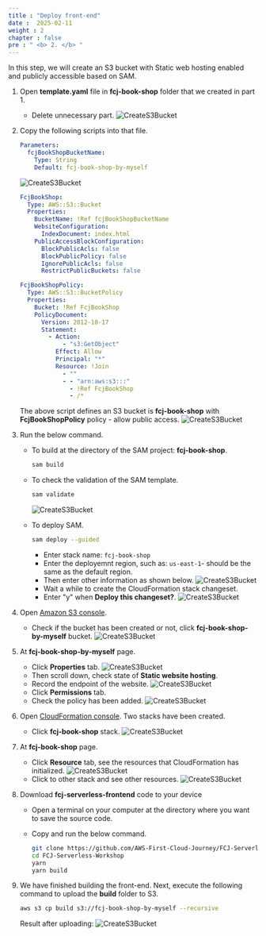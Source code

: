 ```yaml
---
title : "Deploy front-end"
date :  2025-02-11
weight : 2 
chapter : false
pre : " <b> 2. </b> "
---
```

In this step, we will create an S3 bucket with Static web hosting enabled and publicly accessible based on SAM.

1. Open **template.yaml** file in **fcj-book-shop** folder that we created in part 1.
    - Delete unnecessary part.
![CreateS3Bucket](/images/temp/1/12.png?width=90pc)

2. Copy the following scripts into that file.

    ```yml
    Parameters:
      fcjBookShopBucketName:
        Type: String
        Default: fcj-book-shop-by-myself    
    ```

    ![CreateS3Bucket](/images/temp/1/13.png?width=90pc)

    ```yml
    FcjBookShop:
      Type: AWS::S3::Bucket
      Properties:
        BucketName: !Ref fcjBookShopBucketName
        WebsiteConfiguration:
          IndexDocument: index.html
        PublicAccessBlockConfiguration:
          BlockPublicAcls: false
          BlockPublicPolicy: false
          IgnorePublicAcls: false
          RestrictPublicBuckets: false

    FcjBookShopPolicy:
      Type: AWS::S3::BucketPolicy
      Properties:
        Bucket: !Ref FcjBookShop
        PolicyDocument:
          Version: 2012-10-17
          Statement:
            - Action:
                - "s3:GetObject"
              Effect: Allow
              Principal: "*"
              Resource: !Join
                - ""
                - - "arn:aws:s3:::"
                  - !Ref FcjBookShop
                  - /*
    ```

    The above script defines an S3 bucket is  **fcj-book-shop** with **FcjBookShopPolicy** policy - allow public access.
    ![CreateS3Bucket](/images/temp/1/14.png?width=90pc)

3. Run the below command.
    - To build at the directory of the SAM project: **fcj-book-shop**.

      ```bash
      sam build
      ```

    - To check the validation of the SAM template.

      ```bash
      sam validate
      ```

      ![CreateS3Bucket](/images/temp/1/15.png?width=90pc)

    - To deploy SAM.

      ```bash
      sam deploy --guided
      ```

      - Enter stack name: `fcj-book-shop`
      - Enter the deployemnt region, such as: `us-east-1`- should be the same as the default region.
      - Then enter other information as shown below.
      ![CreateS3Bucket](/images/temp/1/16.png?width=90pc)
      - Wait a while to create the CloudFormation stack changeset.
      - Enter "y" when **Deploy this changeset?**.
      ![CreateS3Bucket](/images/temp/1/17.png?width=90pc)

4. Open [Amazon S3 console](https://s3.console.aws.amazon.com/s3/buckets?region=ap-southeast-1&region=ap-southeast-1).
    - Check if the bucket has been created or not, click **fcj-book-shop-by-myself** bucket.
    ![CreateS3Bucket](/images/temp/1/18.png?width=90pc)

5. At **fcj-book-shop-by-myself** page.
    - Click **Properties** tab.
    ![CreateS3Bucket](/images/temp/1/19.png?width=90pc)
    - Then scroll down, check state of **Static website hosting**.
    - Record the endpoint of the website.
    ![CreateS3Bucket](/images/temp/1/20.png?width=90pc)
    - Click **Permissions** tab.
    - Check the policy has been added.
    ![CreateS3Bucket](/images/temp/1/21.png?width=90pc)

6. Open [CloudFormation console](https://ap-southeast-1.console.aws.amazon.com/cloudformation/home?region=ap-southeast-1#/stacks?filteringStatus=active&filteringText=&viewNested=true&hideStacks=false). Two stacks have been created.
    - Click **fcj-book-shop** stack.
    ![CreateS3Bucket](/images/temp/1/22.png?width=90pc)

7. At **fcj-book-shop** page.
    - Click **Resource** tab, see the resources that CloudFormation has initialized.
    ![CreateS3Bucket](/images/temp/1/23.png?width=90pc)
    - Click to other stack and see other resources.
    ![CreateS3Bucket](/images/temp/1/24.png?width=90pc)

8. Download **fcj-serverless-frontend** code to your device
    - Open a terminal on your computer at the directory where you want to save the source code.
    - Copy and run the below command.

      ```bash
      git clone https://github.com/AWS-First-Cloud-Journey/FCJ-Serverless-Workshop.git
      cd FCJ-Serverless-Workshop
      yarn
      yarn build
      ```

9. We have finished building the front-end. Next, execute the following command to upload the **build** folder to S3.

    ```bash
    aws s3 cp build s3://fcj-book-shop-by-myself --recursive
    ```

    Result after uploading:
    ![CreateS3Bucket](/images/temp/1/25.png?width=90pc)
